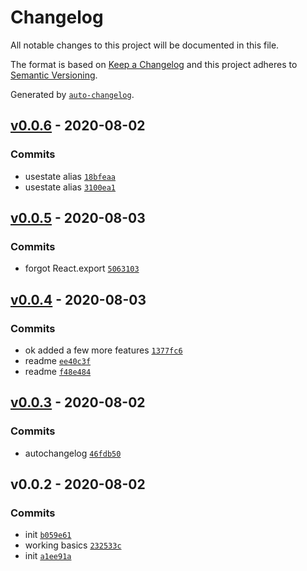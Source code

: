 # Changelog

All notable changes to this project will be documented in this file.

The format is based on [Keep a Changelog](https://keepachangelog.com/en/1.0.0/)
and this project adheres to [Semantic Versioning](https://semver.org/spec/v2.0.0.html).

Generated by [`auto-changelog`](https://github.com/CookPete/auto-changelog).

## [v0.0.6](https://github.com/sw-yx/rollup-plugin-react-sfc/compare/v0.0.5...v0.0.6) - 2020-08-02

### Commits

- usestate alias [`18bfeaa`](https://github.com/sw-yx/rollup-plugin-react-sfc/commit/18bfeaa4ed21c66bee0737ca85a3c0dc9f667fb7)
- usestate alias [`3100ea1`](https://github.com/sw-yx/rollup-plugin-react-sfc/commit/3100ea187b9ee0e7f16da214ac54c09ba679fb1b)

## [v0.0.5](https://github.com/sw-yx/rollup-plugin-react-sfc/compare/v0.0.4...v0.0.5) - 2020-08-03

### Commits

- forgot React.export [`5063103`](https://github.com/sw-yx/rollup-plugin-react-sfc/commit/50631033d1597dfa906e4c0e5a6de2282116df60)

## [v0.0.4](https://github.com/sw-yx/rollup-plugin-react-sfc/compare/v0.0.3...v0.0.4) - 2020-08-03

### Commits

- ok added a few more features [`1377fc6`](https://github.com/sw-yx/rollup-plugin-react-sfc/commit/1377fc676619182dda4895765ae5b14aaecc87b6)
- readme [`ee40c3f`](https://github.com/sw-yx/rollup-plugin-react-sfc/commit/ee40c3fe14874d75371f0d5e72e811c066919ac2)
- readme [`f48e484`](https://github.com/sw-yx/rollup-plugin-react-sfc/commit/f48e484c39387bd0ab2e54eebbc18555cb9609ce)

## [v0.0.3](https://github.com/sw-yx/rollup-plugin-react-sfc/compare/v0.0.2...v0.0.3) - 2020-08-02

### Commits

- autochangelog [`46fdb50`](https://github.com/sw-yx/rollup-plugin-react-sfc/commit/46fdb50be4ef69cec1dddcba00715802d5af90d3)

## v0.0.2 - 2020-08-02

### Commits

- init [`b059e61`](https://github.com/sw-yx/rollup-plugin-react-sfc/commit/b059e6129cae77df43f488ca78183f47a56188a3)
- working basics [`232533c`](https://github.com/sw-yx/rollup-plugin-react-sfc/commit/232533cf3b1920c88d46556d06d4e23136b881ff)
- init [`a1ee91a`](https://github.com/sw-yx/rollup-plugin-react-sfc/commit/a1ee91a790058b26cb2d6e9d5044a238328f6ecb)

